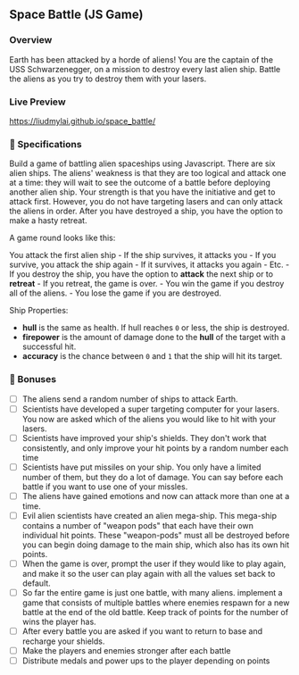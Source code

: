 ## Space Battle (JS Game)
### Overview
Earth has been attacked by a horde of aliens! You are the captain of the USS Schwarzenegger, on a mission to destroy every last alien ship. Battle the aliens as you try to destroy them with your lasers. 

### Live Preview
https://liudmylai.github.io/space_battle/

### 🚀 Specifications
Build a game of battling alien spaceships using Javascript. There are six alien ships. The aliens' weakness is that they are too logical and attack one at a time: they will wait to see the outcome of a battle before deploying another alien ship. Your strength is that you have the initiative and get to attack first. However, you do not have targeting lasers and can only attack the aliens in order. After you have destroyed a ship, you have the option to make a hasty retreat.

A game round looks like this: 

You attack the first alien ship - If the ship survives, it attacks you - If you survive, you attack the ship again - If it survives, it attacks you again - Etc. - If you destroy the ship, you have the option to **attack** the next ship or to **retreat** - If you retreat, the game is over. - You win the game if you destroy all of the aliens. - You lose the game if you are destroyed.

Ship Properties:
 * **hull** is the same as health. If hull reaches `0` or less, the ship is destroyed.
 * **firepower** is the amount of damage done to the **hull** of the target with a successful hit.
 * **accuracy** is the chance between `0` and `1` that the ship will hit its target.

### 🚀 Bonuses 
- [ ] The aliens send a random number of ships to attack Earth. 
- [ ] Scientists have developed a super targeting computer for your lasers. You now are asked which of the aliens you would like to hit with your lasers. 
- [ ] Scientists have improved your ship's shields. They don't work that consistently, and only improve your hit points by a random number each time 
- [ ] Scientists have put missiles on your ship. You only have a limited number of them, but they do a lot of damage. You can say before each battle if you want to use one of your missles. 
- [ ] The aliens have gained emotions and now can attack more than one at a time. 
- [ ] Evil alien scientists have created an alien mega-ship. This mega-ship contains a number of "weapon pods" that each have their own individual hit points. These "weapon-pods" must all be destroyed before you can begin doing damage to the main ship, which also has its own hit points.
- [ ] When the game is over, prompt the user if they would like to play again, and make it so the user can play again with all the values set back to default. 
- [ ] So far the entire game is just one battle, with many aliens. implement a game that consists of multiple battles where enemies respawn for a new battle at the end of the old battle. Keep track of points for the number of wins the player has. 
- [ ] After every battle you are asked if you want to return to base and recharge your shields. 
- [ ] Make the players and enemies stronger after each battle 
- [ ] Distribute medals and power ups to the player depending on points